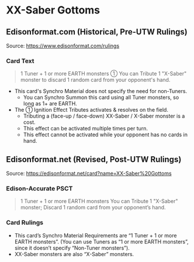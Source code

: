 # XX-Saber Gottoms

## Edisonformat.com (Historical, Pre-UTW Rulings)

Source: https://www.edisonformat.com/rulings

### Card Text

> 1 Tuner + 1 or more EARTH monsters
① You can Tribute 1 "X-Saber" monster to discard 1 random card from your opponent's hand.

*   This card's Synchro Material does not specify the need for non-Tuners.
    *   You can Synchro Summon this card using all Tuner monsters, so long as 1+ are EARTH.
*   The ① Ignition Effect Tributes activates & resolves on the field.
    *   Tributing a (face-up / face-down) XX-Saber / X-Saber monster is a cost.
    *   This effect can be activated multiple times per turn.
    *   This effect cannot be activated while your opponent has no cards in hand.

## Edisonformat.net (Revised, Post-UTW Rulings)

Source: https://edisonformat.net/card?name=XX-Saber%20Gottoms

### Edison-Accurate PSCT

> 1 Tuner + 1 or more EARTH monsters
> You can Tribute 1 "X-Saber" monster; Discard 1 random card from your opponent’s hand.

### Card Rulings

*   This card’s Synchro Material Requirements are “1 Tuner + 1 or more EARTH monsters”.
(You can use Tuners as “1 or more EARTH monsters”, since it doesn’t specify “Non-Tuner monsters”).
*   XX-Saber monsters are also “X-Saber” monsters.
            